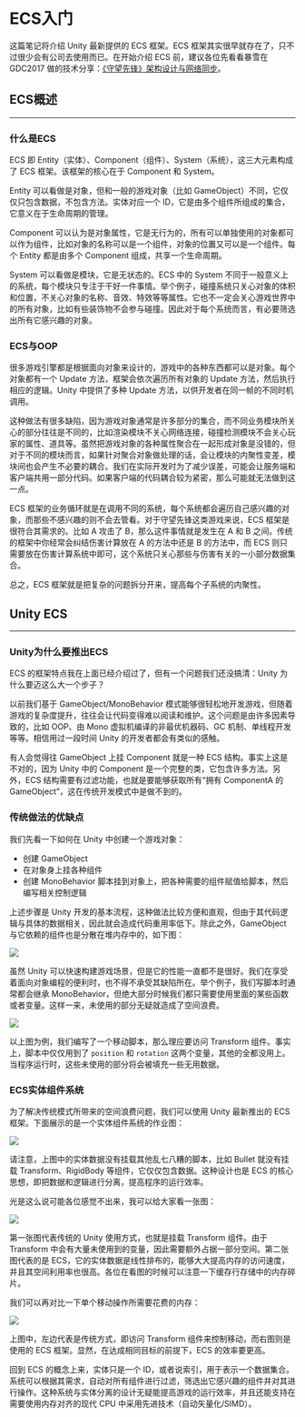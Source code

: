 # ECS入门

这篇笔记将介绍 Unity 最新提供的 ECS 框架。ECS 框架其实很早就存在了，只不过很少会有公司去使用而已。在开始介绍 ECS 前，建议各位先看看暴雪在 GDC2017 做的技术分享：[《守望先锋》架构设计与网络同步](https://gameinstitute.qq.com/community/detail/114516)。

## ECS概述

---

### 什么是ECS

ECS 即 Entity（实体）、Component（组件）、System（系统），这三大元素构成了 ECS 框架。该框架的核心在于 Component 和 System。

Entity 可以看做是对象，但和一般的游戏对象（比如 GameObject）不同，它仅仅只包含数据，不包含方法。实体对应一个 ID，它是由多个组件所组成的集合，它意义在于生命周期的管理。

Component 可以认为是对象属性，它是无行为的，所有可以单独使用的对象都可以作为组件，比如对象的名称可以是一个组件，对象的位置又可以是一个组件。每个 Entity 都是由多个 Component 组成，共享一个生命周期。

System 可以看做是模块，它是无状态的。ECS 中的 System 不同于一般意义上的系统，每个模块只专注于干好一件事情。举个例子，碰撞系统只关心对象的体积和位置，不关心对象的名称、音效、特效等等属性。它也不一定会关心游戏世界中的所有对象，比如有些装饰物不会参与碰撞。因此对于每个系统而言，有必要筛选出所有它感兴趣的对象。

### ECS与OOP

很多游戏引擎都是根据面向对象来设计的，游戏中的各种东西都可以是对象。每个对象都有一个 Update 方法，框架会依次遍历所有对象的 Update 方法，然后执行相应的逻辑。Unity 中提供了多种 Update 方法，以供开发者在同一帧的不同时机调用。

这种做法有很多缺陷，因为游戏对象通常是许多部分的集合，而不同业务模块所关心的部分往往是不同的，比如渲染模块不关心网络连接，碰撞检测模块不会关心玩家的属性、道具等。虽然把游戏对象的各种属性聚合在一起形成对象是没错的，但对于不同的模块而言，如果针对聚合对象做处理的话，会让模块的内聚性变差，模块间也会产生不必要的耦合。我们在实际开发时为了减少误差，可能会让服务端和客户端共用一部分代码。如果客户端的代码耦合较为紧密，那么可能就无法做到这一点。

ECS 框架的业务循环就是在调用不同的系统，每个系统都会遍历自己感兴趣的对象，而那些不感兴趣的则不会去管看。对于守望先锋这类游戏来说，ECS 框架是很符合其需求的。比如 A 攻击了 B，那么这件事情就是发生在 A 和 B 之间。传统的框架中你经常会纠结伤害计算放在 A 的方法中还是 B 的方法中，而 ECS 则只需要放在伤害计算系统中即可，这个系统只关心那些与伤害有关的一小部分数据集合。

总之，ECS 框架就是把复杂的问题拆分开来，提高每个子系统的内聚性。

## Unity ECS

---

### Unity为什么要推出ECS

ECS 的框架特点我在上面已经介绍过了，但有一个问题我们还没搞清：Unity 为什么要迈这么大一个步子？

以前我们基于 GameObject/MonoBehavior 模式能够很轻松地开发游戏，但随着游戏的复杂度提升，往往会让代码变得难以阅读和维护。这个问题是由许多因素导致的，比如 OOP、由 Mono 虚拟机编译的非最优机器码、GC 机制、单线程开发等等。相信用过一段时间 Unity 的开发者都会有类似的感触。

有人会觉得往 GameObject 上挂 Component 就是一种 ECS 结构。事实上这是不对的，因为 Unity 中的 Component 是一个完整的类，它包含许多方法。另外，ECS 结构需要有过滤功能，也就是要能够获取所有“拥有 ComponentA 的 GameObject”，这在传统开发模式中是做不到的。

### 传统做法的优缺点

我们先看一下如何在 Unity 中创建一个游戏对象：

* 创建 GameObject
* 在对象身上挂各种组件
* 创建 MonoBehavior 脚本挂到对象上，把各种需要的组件赋值给脚本，然后编写相关控制逻辑

上述步骤是 Unity 开发的基本流程，这种做法比较方便和直观，但由于其代码逻辑与具体的数据相关，因此就会造成代码重用率低下。除此之外，GameObject 与它依赖的组件也是分散在堆内存中的，如下图：

![](http://cdn.fantasticmiao.cn/image/post/Unity/Advanced/ECS%E5%85%A5%E9%97%A8/%E6%B8%B8%E6%88%8F%E5%AF%B9%E8%B1%A1%E5%86%85%E5%AD%98%E5%BC%95%E7%94%A8.png)

虽然 Unity 可以快速构建游戏场景，但是它的性能一直都不是很好。我们在享受着面向对象编程的便利时，也不得不承受其缺陷所在。举个例子，我们写脚本时通常都会继承 MonoBehavior，但绝大部分时候我们都只需要使用里面的某些函数或者变量。这样一来，未使用的部分无疑就造成了空间浪费。

![](http://cdn.fantasticmiao.cn/image/post/Unity/Advanced/ECS%E5%85%A5%E9%97%A8/%E7%A9%BA%E9%97%B4%E6%B5%AA%E8%B4%B9%E9%97%AE%E9%A2%98.png)

以上图为例，我们编写了一个移动脚本，那么理应要访问 Transform 组件。事实上，脚本中仅仅用到了 `position` 和 `rotation` 这两个变量，其他的全都没用上。当程序运行时，这些未使用的部分将会被填充一些无用数据。

### ECS实体组件系统

为了解决传统模式所带来的空间浪费问题，我们可以使用 Unity 最新推出的 ECS 框架。下面展示的是一个实体组件系统的作业图：

![](http://cdn.fantasticmiao.cn/image/post/Unity/Advanced/ECS%E5%85%A5%E9%97%A8/%E5%AE%9E%E4%BD%93%E7%BB%84%E4%BB%B6%E7%B3%BB%E7%BB%9F.PNG)

请注意，上图中的实体数据没有挂载其他乱七八糟的脚本，比如 Bullet 就没有挂载 Transform、RigidBody 等组件，它仅仅包含数据。这种设计也是 ECS 的核心思想，即把数据和逻辑进行分离，提高程序的运行效率。

光是这么说可能各位感觉不出来，我可以给大家看一张图：

![](http://cdn.fantasticmiao.cn/image/post/Unity/Advanced/ECS%E5%85%A5%E9%97%A8/%E7%A9%BA%E9%97%B4%E5%88%A9%E7%94%A8%E7%8E%87%E5%AF%B9%E6%AF%94.jpg)

第一张图代表传统的 Unity 使用方式，也就是挂载 Transform 组件。由于 Transform 中会有大量未使用到的变量，因此需要额外占据一部分空间。第二张图代表的是 ECS，它的实体数据是线性排布的，能够大大提高内存的访问速度，并且其空间利用率也很高。各位在看图的时候可以注意一下缓存行存储中的内存碎片。

我们可以再对比一下单个移动操作所需要花费的内存：

![](http://cdn.fantasticmiao.cn/image/post/Unity/Advanced/ECS%E5%85%A5%E9%97%A8/%E5%8D%95%E4%B8%AA%E7%A7%BB%E5%8A%A8%E6%93%8D%E4%BD%9C%E6%89%80%E9%9C%80%E5%86%85%E5%AD%98%E7%A9%BA%E9%97%B4%E7%9A%84%E5%AF%B9%E6%AF%94%E5%9B%BE.jpg)

上图中，左边代表是传统方式，即访问 Transform 组件来控制移动，而右图则是使用的 ECS 框架。显然，在达成相同目标的前提下，ECS 的效率要更高。

回到 ECS 的概念上来，实体只是一个 ID，或者说索引，用于表示一个数据集合。系统可以根据其需求，自动对所有组件进行过滤，筛选出它感兴趣的组件并对其进行操作。这种系统与实体分离的设计无疑能提高游戏的运行效率，并且还能支持在需要使用内存对齐的现代 CPU 中采用先进技术（自动矢量化/SIMD）。